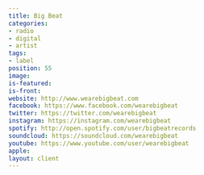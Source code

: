 ```yaml
---
title: Big Beat
categories:
- radio
- digital
- artist
tags:
- label
position: 55
image: 
is-featured: 
is-front: 
website: http://www.wearebigbeat.com
facebook: https://www.facebook.com/wearebigbeat
twitter: https://twitter.com/wearebigbeat
instagram: https://instagram.com/wearebigbeat
spotify: http://open.spotify.com/user/bigbeatrecords
soundcloud: https://soundcloud.com/wearebigbeat
youtube: https://www.youtube.com/user/wearebigbeat
apple: 
layout: client
---
```


